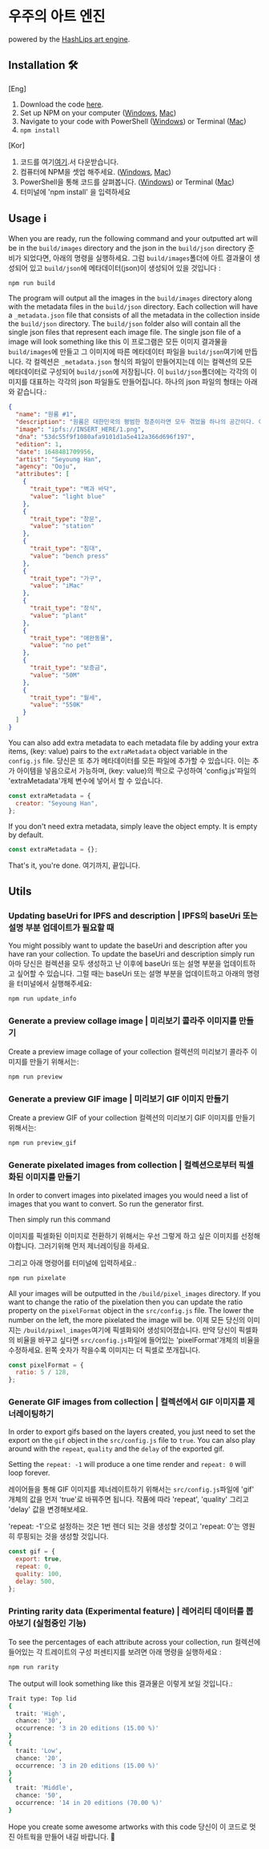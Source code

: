 # 우주의 아트 엔진
powered by the [HashLips art engine](https://github.com/HashLips/hashlips_art_engine).

## Installation 🛠️
[Eng]
1. Download the code [here](https://github.com/OojuTeam/art_engine_kr/archive/refs/heads/master.zip).
2. Set up NPM on your computer ([Windows](https://docs.google.com/document/d/1DaNbDBdz4x_NmwocYB3vM5VUrNogjNLYpM-9PCH3ohI/edit?usp=sharing), [Mac](https://docs.google.com/document/d/1oqBtrzHbR3X4fHzNdepf-njBKx0Uzc272FtF31L7n-8/edit?usp=sharing))
3. Navigate to your code with PowerShell ([Windows](https://docs.google.com/document/d/1qaMaYR166vuLvhlE1NIPxnZ7xdwPqzvaa2RxbjDz320/edit)) or Terminal ([Mac](https://docs.google.com/document/d/1BB9qRPauDQmI1FF1sg7g1D2GbkaurkZMxRNa6GBKMUU/edit))
4. `npm install`

[Kor]
1. 코드를 여기[여기](https://github.com/OojuTeam/art_engine_kr/archive/refs/heads/master.zip).서 다운받습니다. 
2. 컴퓨터에 NPM을 셋업 해주세요. ([Windows](https://docs.google.com/document/d/1DaNbDBdz4x_NmwocYB3vM5VUrNogjNLYpM-9PCH3ohI/edit?usp=sharing), [Mac](https://docs.google.com/document/d/1oqBtrzHbR3X4fHzNdepf-njBKx0Uzc272FtF31L7n-8/edit?usp=sharing))
3. PowerShell을 통해 코드를 살펴봅니다. ([Windows](https://docs.google.com/document/d/1qaMaYR166vuLvhlE1NIPxnZ7xdwPqzvaa2RxbjDz320/edit)) or Terminal ([Mac](https://docs.google.com/document/d/1BB9qRPauDQmI1FF1sg7g1D2GbkaurkZMxRNa6GBKMUU/edit))
4. 터미널에 'npm install' 을 입력하세요


## Usage ℹ️

When you are ready, run the following command and your outputted art will be in the `build/images` directory and the json in the `build/json` directory
준비가 되었다면, 아래의 명령을 실행하세요. 그럼 `build/images`폴더에 아트 결과물이 생성되어 있고 `build/json`에 메타데이터(json)이 생성되어 있을 것입니다 :

```sh
npm run build
```

The program will output all the images in the `build/images` directory along with the metadata files in the `build/json` directory. Each collection will have a `_metadata.json` file that consists of all the metadata in the collection inside the `build/json` directory. The `build/json` folder also will contain all the single json files that represent each image file. The single json file of a image will look something like this
이 프로그램은 모든 이미지 결과물을 `build/images`에 만들고 그 이미지에 따른 메타데이터 파일을 `build/json`여기에 만듭니다. 각 컬렉션은 `_metadata.json` 형식의 파일이 만들어지는데 이는 컬렉션의 모든 메타데이터로 구성되어 `build/json`에 저장됩니다. 이 `build/json`폴더에는 각각의 이미지를 대표하는 각각의 json 파일들도 만들어집니다. 하나의 json 파일의 형태는 아래와 같습니다.:

```json
{
  "name": "원룸 #1",
  "description": "원룸은 대한민국의 평범한 청춘이라면 모두 겪었을 하나의 공간이다. 이 안에서 펼쳐질 수많은 가능성을 이 컬렉션을 통해 만날 수 있다.",
  "image": "ipfs://INSERT_HERE/1.png",
  "dna": "53dc55f9f1080afa9101d1a5e412a366d696f197",
  "edition": 1,
  "date": 1648481709956,
  "artist": "Seyoung Han",
  "agency": "Ooju",
  "attributes": [
    {
      "trait_type": "벽과 바닥",
      "value": "light blue"
    },
    {
      "trait_type": "창문",
      "value": "station"
    },
    {
      "trait_type": "침대",
      "value": "bench press"
    },
    {
      "trait_type": "가구",
      "value": "iMac"
    },
    {
      "trait_type": "장식",
      "value": "plant"
    },
    {
      "trait_type": "애완동물",
      "value": "no pet"
    },
    {
      "trait_type": "보증금",
      "value": "50M"
    },
    {
      "trait_type": "월세",
      "value": "550K"
    }
  ]
}
```

You can also add extra metadata to each metadata file by adding your extra items, (key: value) pairs to the `extraMetadata` object variable in the `config.js` file.
당신은 또 추가 메타데이터를 모든 파일에 추가할 수 있습니다. 이는 추가 아이템을 넣음으로서 가능하며, (key: value)의 짝으로 구성하여 'config.js'파일의 'extraMetadata'개체 변수에 넣어서 할 수 있습니다. 

```js
const extraMetadata = {
  creator: "Seyoung Han",
};
```

If you don't need extra metadata, simply leave the object empty. It is empty by default.

```js
const extraMetadata = {};
```

That's it, you're done.
여기까지, 끝입니다.

## Utils

### Updating baseUri for IPFS and description | IPFS의 baseUri 또는 설명 부분 업데이트가 필요할 때

You might possibly want to update the baseUri and description after you have ran your collection. To update the baseUri and description simply run
아마 당신은 컬렉션을 모두 생성하고 난 이후에 baseUri 또는 설명 부분을 업데이트하고 싶어할 수 있습니다. 그럴 때는 baseUri 또는 설명 부분을 업데이트하고 아래의 명령을 터미널에서 실행해주세요:

```sh
npm run update_info
```

### Generate a preview collage image | 미리보기 콜라주 이미지를 만들기

Create a preview image collage of your collection
컬렉션의 미리보기 콜라주 이미지를 만들기 위해서는:

```sh
npm run preview
```

### Generate a preview GIF image | 미리보기 GIF 이미지 만들기

Create a preview GIF of your collection
컬렉션의 미리보기 GIF 이미지를 만들기 위해서는:

```sh
npm run preview_gif
```

### Generate pixelated images from collection | 컬렉션으로부터 픽셀화된 이미지를 만들기

In order to convert images into pixelated images you would need a list of images that you want to convert. So run the generator first.

Then simply run this command

이미지를 픽셀화된 이미지로 전환하기 위해서는 우선 그렇게 하고 싶은 이미지를 선정해야합니다. 그러기위해 먼저 제너레이팅을 하세요. 

그리고 아래 명령어를 터미널에 입력하세요.:

```sh
npm run pixelate
```

All your images will be outputted in the `/build/pixel_images` directory.
If you want to change the ratio of the pixelation then you can update the ratio property on the `pixelFormat` object in the `src/config.js` file. The lower the number on the left, the more pixelated the image will be.
이제 모든 당신의 이미지는 `/build/pixel_images`여기에 픽셀화되어 생성되어졌습니다. 
만약 당신이 픽셀화의 비율을 바꾸고 싶다면 `src/config.js`파일에 들어있는 'pixelFormat'개체의 비율을 수정하세요. 왼쪽 숫자가 작을수록 이미지는 더 픽셀로 쪼개집니다.

```js
const pixelFormat = {
  ratio: 5 / 128,
};
```

### Generate GIF images from collection | 컬렉션에서 GIF 이미지를 제너레이팅하기

In order to export gifs based on the layers created, you just need to set the export on the `gif` object in the `src/config.js` file to `true`. You can also play around with the `repeat`, `quality` and the `delay` of the exported gif.

Setting the `repeat: -1` will produce a one time render and `repeat: 0` will loop forever.

레이어들을 통해 GIF 이미지를 제너레이트하기 위해서는 `src/config.js`파일에 'gif' 개체의 값을 먼저 'true'로 바꿔주면 됩니다. 작품에 따라 'repeat', 'quality' 그리고 'delay' 값을 변경해보세요. 

'repeat: -1'으로 설정하는 것은 1번 렌더 되는 것을 생성할 것이고 'repeat: 0'는 영원히 루핑되는 것을 생성할 것입니다.


```js
const gif = {
  export: true,
  repeat: 0,
  quality: 100,
  delay: 500,
};
```

### Printing rarity data (Experimental feature) | 레어리티 데이터를 뽑아보기 (실험중인 기능)

To see the percentages of each attribute across your collection, run
컬렉션에 들어있는 각 트레이트의 구성 퍼센티지를 보려면 아래 명령을 실행하세요 :

```sh
npm run rarity
```

The output will look something like this
결과물은 이렇게 보일 것입니다.:

```sh
Trait type: Top lid
{
  trait: 'High',
  chance: '30',
  occurrence: '3 in 20 editions (15.00 %)'
}
{
  trait: 'Low',
  chance: '20',
  occurrence: '3 in 20 editions (15.00 %)'
}
{
  trait: 'Middle',
  chance: '50',
  occurrence: '14 in 20 editions (70.00 %)'
}
```

Hope you create some awesome artworks with this code 
당신이 이 코드로 멋진 아트웍을 만들어 내길 바랍니다. 👄
